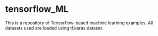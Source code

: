 # tensorflow_ML

This is a repository of Tensorflow-based machine learning examples. All datasets used are loaded using tf.keras.dataset.
